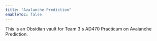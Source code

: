 ```yaml
---
title: "Avalanche Prediction"
enableToc: false
---
```


This is an Obsidian vault for Team 3's AD470 Practicum on Avalanche Prediction.



